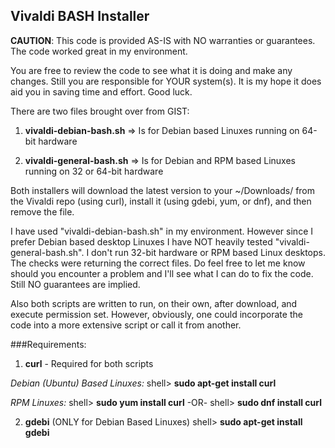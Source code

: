 ## Vivaldi BASH Installer

**CAUTION**: This code is provided AS-IS with NO warranties or guarantees.  The code worked great in my environment.

You are free to review the code to see what it is doing and make any changes.  Still you are responsible for YOUR system(s).  It is my hope it does aid you in saving time and effort.  Good luck.

There are two files brought over from GIST:

1) **vivaldi-debian-bash.sh** => Is for Debian based Linuxes running on 64-bit hardware

2) **vivaldi-general-bash.sh** => Is for Debian and RPM based Linuxes running on 32 or 64-bit hardware

Both installers will download the latest version to your ~/Downloads/ from the Vivaldi repo (using curl), install it (using gdebi, yum, or dnf), and then remove the file.

I have used "vivaldi-debian-bash.sh" in my environment. However since I prefer Debian based desktop Linuxes I have NOT heavily tested "vivaldi-general-bash.sh".  I don't run 32-bit hardware or RPM based Linux desktops.  The checks were returning the correct files.  Do feel free to let me know should you encounter a problem and I'll see what I can do to fix the code.  Still NO guarantees are implied.

Also both scripts are written to run, on their own, after download, and execute permission set.  However, obviously, one could incorporate the code into a more extensive script or call it from another.

###Requirements:

1) **curl** - Required for both scripts

*Debian (Ubuntu) Based Linuxes:*
shell> **sudo apt-get install curl**

*RPM Linuxes:*
shell> **sudo yum install curl**
 -OR-
shell> **sudo dnf install curl**
  
2) **gdebi** (ONLY for Debian Based Linuxes)
shell> **sudo apt-get install gdebi**
